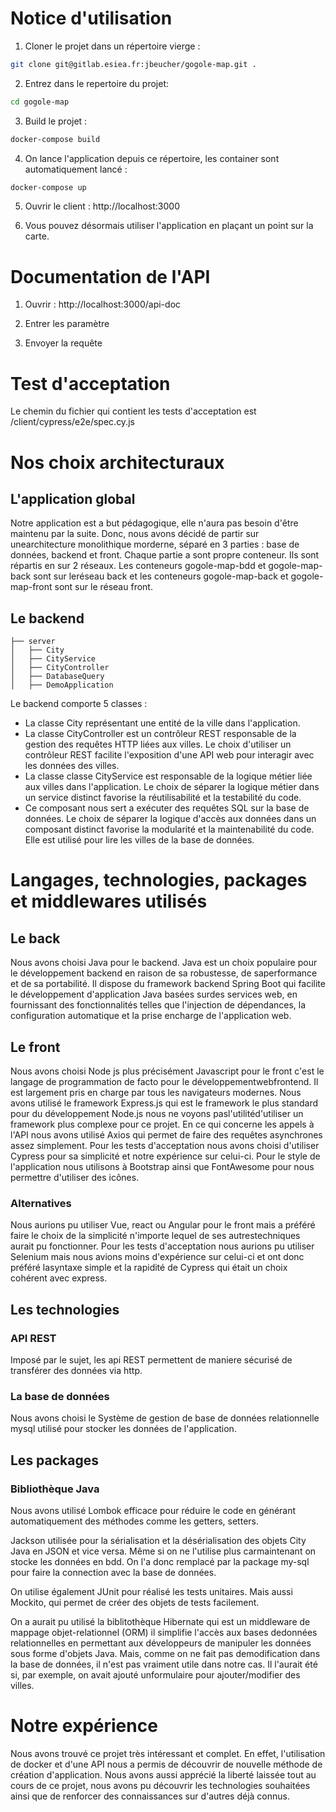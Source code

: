 # Notice d'utilisation
1. Cloner le projet dans un répertoire vierge : 
```bash
git clone git@gitlab.esiea.fr:jbeucher/gogole-map.git .
```

2. Entrez dans le repertoire du projet: 
```bash
cd gogole-map
```

3. Build le projet :
```bash
docker-compose build
```

4. On lance l'application depuis ce répertoire, les container sont automatiquement lancé :
```bash
docker-compose up
```

5. Ouvrir le client : http://localhost:3000

6. Vous pouvez désormais utiliser l'application en plaçant un point sur la carte. 

# Documentation de l'API
1. Ouvrir : http://localhost:3000/api-doc

2. Entrer les paramètre

3. Envoyer la requête

# Test d'acceptation
Le chemin du fichier qui contient les tests d'acceptation est /client/cypress/e2e/spec.cy.js

# Nos choix architecturaux
## L'application global
Notre application est a but pédagogique, elle n'aura pas besoin d'être maintenu par la suite. Donc, nous avons décidé de partir sur unearchitecture monolithique morderne, séparé en 3 parties : base de données, backend et front.
Chaque partie a sont propre conteneur. Ils sont répartis en sur 2 réseaux. Les conteneurs gogole-map-bdd et gogole-map-back sont sur leréseau back et les conteneurs gogole-map-back et gogole-map-front sont sur le réseau front.

## Le backend
	├── server
	│   ├── City 
	│   ├── CityService
	│   ├── CityController
	│   ├── DatabaseQuery
	│   ├── DemoApplication

Le backend comporte 5 classes :
- La classe City représentant une entité de la ville dans l'application.
- La classe CityController est un contrôleur REST responsable de la gestion des requêtes HTTP liées aux villes. Le choix d'utiliser un contrôleur REST facilite l'exposition d'une API web pour interagir avec les données des villes. 
- La classe classe CityService est responsable de la logique métier liée aux villes dans l'application. Le choix de séparer la logique métier dans un service distinct favorise la réutilisabilité et la testabilité du code.
- Ce composant nous sert a exécuter des requêtes SQL sur la base de données. Le choix de séparer la logique d'accès aux données dans un composant distinct favorise la modularité et la maintenabilité du code. Elle est utilisé pour lire les villes de la base de données.
# Langages, technologies, packages et middlewares utilisés
## Le back
Nous avons choisi Java pour le backend. Java est un choix populaire pour le développement backend en raison de sa robustesse, de saperformance et de sa portabilité. Il dispose du framework backend Spring Boot qui facilite le développement d'application Java basées surdes services web, en fournissant des fonctionnalités telles que l'injection de dépendances, la configuration automatique et la prise encharge de l'application web.
## Le front
Nous avons choisi Node js plus précisément Javascript pour le front c'est le langage de programmation de facto pour le développementwebfrontend. Il est largement pris en charge par tous les navigateurs modernes.
Nous avons utilisé le framework Express.js qui est le framework le plus standard pour du développement Node.js nous ne voyons pasl'utilitéd'utiliser un framework plus complexe pour ce projet.
En ce qui concerne les appels à l'API nous avons utilisé Axios qui permet de faire des requêtes asynchrones assez simplement.
Pour les tests d'acceptation nous avons choisi d'utiliser Cypress pour sa simplicité et notre expérience sur celui-ci.
Pour le style de l'application nous utilisons à Bootstrap ainsi que FontAwesome pour nous permettre d'utiliser des icônes.
### Alternatives
Nous aurions pu utiliser Vue, react ou Angular pour le front mais a préféré faire le choix de la simplicité n'importe lequel de ses autrestechniques aurait pu fonctionner.
Pour les tests d'acceptation nous aurions pu utiliser Selenium mais nous avions moins d'expérience sur celui-ci et ont donc préféré lasyntaxe 	simple et la rapidité de Cypress qui était un choix cohérent avec express.
	
## Les technologies
### API REST
Imposé par le sujet, les api REST permettent de maniere sécurisé de transférer des données via http.
### La base de données
Nous avons choisi le Système de gestion de base de données relationnelle mysql utilisé pour stocker les données de l'application.

## Les packages
### Bibliothèque Java
Nous avons utilisé Lombok efficace pour réduire le code en générant automatiquement des méthodes comme les getters, setters.

Jackson utilisée pour la sérialisation et la désérialisation des objets City Java en JSON et vice versa. Même si on ne l'utilise plus carmaintenant on stocke les données en bdd. On l'a donc remplacé par la package my-sql pour faire la connection avec la base de données.

On utilise également JUnit pour réalisé les tests unitaires. Mais aussi Mockito, qui permet de créer des objets de tests facilement.

On a aurait pu utilisé la biblitothèque Hibernate qui est un middleware de mappage objet-relationnel (ORM) il simplifie l'accès aux bases dedonnées relationnelles en permettant aux développeurs de manipuler les données sous forme d'objets Java. Mais, comme on ne fait pas demodification dans la base de données, il n'est pas vraiment utile dans notre cas. Il l'aurait été si, par exemple, on avait ajouté unformulaire pour ajouter/modifier des villes.

# Notre expérience
Nous avons trouvé ce projet très intéressant et complet. En effet, l'utilisation de docker et d'une API nous a permis de découvrir de nouvelle méthode de création d'application. Nous avons aussi apprécié la liberté laissée tout au cours de ce projet, nous avons pu découvrir les technologies souhaitées ainsi que de renforcer des connaissances sur d'autres déjà connus.